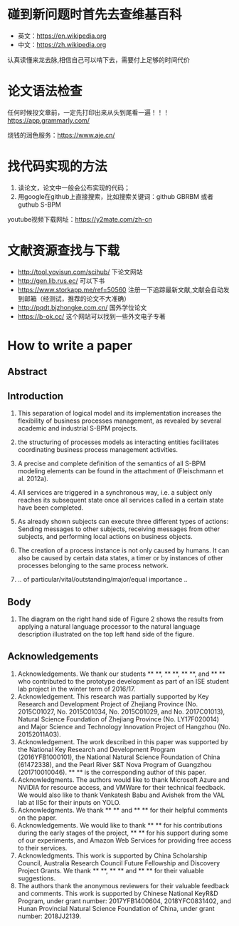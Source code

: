 # 碰到新问题时首先去查维基百科
+ 英文：https://en.wikipedia.org
+ 中文：https://zh.wikipedia.org

认真读懂来龙去脉,相信自己可以啃下去，需要付上足够的时间代价

# 论文语法检查 
任何时候投文章前，一定先打印出来从头到尾看一遍！！！
https://app.grammarly.com/

烧钱的润色服务：<https://www.aje.cn/>

# 找代码实现的方法
1. 读论文，论文中一般会公布实现的代码；
2. 用google在github上直接搜索，比如搜索关键词：github GBRBM 或者guthub S-BPM

youtube视频下载网址：https://y2mate.com/zh-cn

# 文献资源查找与下载
+ http://tool.yovisun.com/scihub/ 下论文网站
+ http://gen.lib.rus.ec/ 可以下书
+ https://www.storkapp.me/ref=50560 注册一下追踪最新文献,文献会自动发到邮箱（经测试，推荐的论文不大准确）
+ http://pqdt.bjzhongke.com.cn/ 国外学位论文
+ https://b-ok.cc/ 这个网站可以找到一些外文电子专著

# How to write a paper

## Abstract


## Introduction
1. This separation of logical model and its implementation increases the flexibility of business processes management, as revealed by several academic and industrial S-BPM projects.

1. the structuring of processes models as interacting entities facilitates coordinating business process management activities.
1. A precise and complete definition of the semantics of all S-BPM modeling elements can be found in the attachment of (Fleischmann et al. 2012a). 
1. All services are triggered in a synchronous way, i.e. a subject only reaches its subsequent state once all services called in a certain state have been completed.
1. As already shown subjects can execute three different types of actions: Sending messages to other subjects, 
receiving messages from other subjects, and performing local actions on business objects.
1. The creation of a process instance is not only caused by humans. It can also be caused by certain data states, a timer or by instances of other processes belonging to the same process network.
1. .. of particular/vital/outstanding/major/equal importance ..

## Body
1. The diagram on the right hand side of Figure 2 shows the results from applying a natural language processor to the natural language description illustrated on the top left hand side of the figure.

## Acknowledgements

1. Acknowledgements. We thank our students ** **, ** **, ** **, and ** ** who contributed to the prototype development as part of an ISE student lab project in the winter term of 2016/17.
1. Acknowledgement. This research was partially supported by Key Research and Development Project of Zhejiang Province (No. 2015C01027, No. 2015C01034, No. 2015C01029, and No. 2017C01013), Natural Science Foundation of Zhejiang Province (No. LY17F020014) and Major Science and Technology Innovation Project of Hangzhou (No. 20152011A03).
1. Acknowledgement. The work described in this paper was supported by the National Key Research and Development Program (2016YFB1000101), the National Natural Science Foundation of China (61472338), and the Pearl River S&T Nova Program of Guangzhou (201710010046). ** ** is the corresponding author of this paper.
1. Acknowledgments. The authors would like to thank Microsoft Azure and NVIDIA for resource access, and VMWare for their technical feedback. We would also like to thank Venkatesh Babu and Avishek from the VAL lab at IISc for their inputs on YOLO.
1. Acknowledgments. We thank ** ** and ** ** for their helpful comments on the paper.
1. Acknowledgements. We would like to thank ** ** for his contributions during the early stages of the project, ** ** for his support during some of our experiments, and Amazon Web Services for providing free access to their services.
1. Acknowledgments. This work is supported by China Scholarship Council, Australia Research Council Future Fellowship and Discovery Project Grants. We thank ** **, ** ** and ** ** for their valuable suggestions.
1. The authors thank the anonymous reviewers for their valuable feedback and comments. This work is supported by Chinese National KeyR&D Program, under grant number: 2017YFB1400604, 2018YFC0831402, and Hunan Provincial Natural Science Foundation of China, under grant number: 2018JJ2139.
